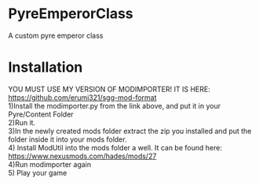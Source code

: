 # PyreEmperorClass
A custom pyre emperor class
# Installation
YOU MUST USE MY VERSION OF MODIMPORTER! IT IS HERE: https://github.com/erumi321/sgg-mod-format  
1)Install the modimporter.py from the link above, and put it in your Pyre/Content Folder  
2)Run it.  
3)In the newly created mods folder extract the zip you installed and put the folder inside it into your mods folder.  
4) Install ModUtil into the mods folder a well. It can be found here: https://www.nexusmods.com/hades/mods/27  
4)Run modimporter again  
5) Play your game  
